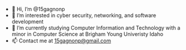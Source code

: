 - 👋 Hi, I’m @15gagnonp
- 👀 I’m interested in cyber security, networking, and software development
- 🌱 I’m currently studying Computer Information and Technology with a minor in Computer Science at Brigham Young Univeristy Idaho
- 📫 Contact me at 15gagnonp@gmail.com

<!---
15gagnonp/15gagnonp is a ✨ special ✨ repository because its `README.md` (this file) appears on your GitHub profile.
You can click the Preview link to take a look at your changes.
--->
